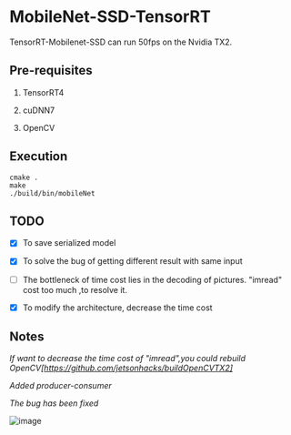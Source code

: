 # MobileNet-SSD-TensorRT

TensorRT-Mobilenet-SSD can run 50fps on the Nvidia TX2.

## Pre-requisites

1. TensorRT4

2. cuDNN7

3. OpenCV


## Execution

```shell
cmake .
make
./build/bin/mobileNet
```

## TODO

- [x] To save serialized model 
- [x] To solve the bug of getting different result with same input
- [ ] The bottleneck of time cost lies in the decoding of pictures. "imread" cost too much ,to resolve it.
- [x] To modify the architecture, decrease the time cost



## Notes

*If want to decrease the time cost of "imread",you could rebuild OpenCV[https://github.com/jetsonhacks/buildOpenCVTX2]*

*Added producer-consumer*

*The bug has been fixed*

![image](testPic/test1.png)
